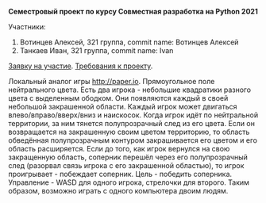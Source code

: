 **Семестровый проект по курсу Совместная разработка на Python 2021**

Участники:
1. Вотинцев Алексей, 321 группа, commit name: Вотинцев Алексей
2. Танкаев Иван, 321 группа, commit name: Ivan

[Заявку на участие](https://todo.sr.ht/~frbrgeorge/PythonDevelopment2021/27).
[Требования к проекту](https://uneex.org/LecturesCMC/PythonDevelopment2021/GraduateProject).


Локальный аналог игры http://paper.io.
Прямоугольное поле нейтрального цвета. Есть два игрока - небольшие квадратики разного цвета с выделенным ободком. Они появляются каждый в своей небольшой закрашенной области.
Каждый игрок может двигаться влево/вправо/вверх/вниз и наискосок.
Когда игрок идёт по нейтральной территории, за ним тянется полупрозрачный след из его цвета. Если он возвращается на закрашенную своим цветом территорию, то область обведённая полупрозрачным контуром закрашивается его цветом и его область расширяется. Если до того, как игрок вернулся на свою закращенную область, соперник перешёл через его полупрозрачный след (разорвал связь игрока с его закрашенной областью), то игрок проигрывает - побеждает соперник.
Цель - победить соперника.
Управление - WASD для одного игрока, стрелочки для второго. Таким образом, возможно играть с одного компьютера двоим людям.